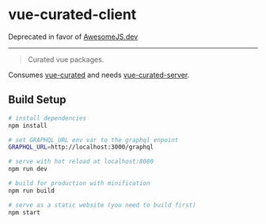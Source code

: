 # vue-curated-client

Deprecated in favor of [AwesomeJS.dev](https://github.com/Akryum/awesomejs.dev/)

---

> Curated vue packages.

Consumes [vue-curated](https://github.com/vuejs/vue-curated/blob/master/PACKAGES.md) and needs [vue-curated-server](https://github.com/vuejs/vue-curated-server).

## Build Setup

``` bash
# install dependencies
npm install

# set GRAPHQL_URL env var to the graphql enpoint
GRAPHQL_URL=http://localhost:3000/graphql

# serve with hot reload at localhost:8080
npm run dev

# build for production with minification
npm run build

# serve as a static website (you need to build first)
npm start
```

